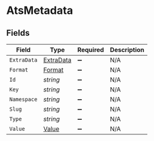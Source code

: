 # AtsMetadata


## Fields

| Field                                             | Type                                              | Required                                          | Description                                       |
| ------------------------------------------------- | ------------------------------------------------- | ------------------------------------------------- | ------------------------------------------------- |
| `ExtraData`                                       | [ExtraData](../../Models/Components/ExtraData.md) | :heavy_minus_sign:                                | N/A                                               |
| `Format`                                          | [Format](../../Models/Components/Format.md)       | :heavy_minus_sign:                                | N/A                                               |
| `Id`                                              | *string*                                          | :heavy_minus_sign:                                | N/A                                               |
| `Key`                                             | *string*                                          | :heavy_minus_sign:                                | N/A                                               |
| `Namespace`                                       | *string*                                          | :heavy_minus_sign:                                | N/A                                               |
| `Slug`                                            | *string*                                          | :heavy_minus_sign:                                | N/A                                               |
| `Type`                                            | *string*                                          | :heavy_minus_sign:                                | N/A                                               |
| `Value`                                           | [Value](../../Models/Components/Value.md)         | :heavy_minus_sign:                                | N/A                                               |